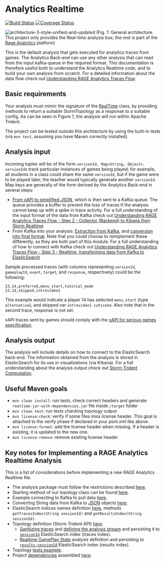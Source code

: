 # Analytics Realtime

[![Build Status](https://travis-ci.org/e-ucm/rage-analytics-realtime.svg)](https://travis-ci.org/e-ucm/rage-analytics-realtime) [![Coverage Status](https://coveralls.io/repos/e-ucm/rage-analytics-realtime/badge.svg?branch=master&service=github)](https://coveralls.io/github/e-ucm/rage-analytics-realtime?branch=master)

![architecture-3-style-unified-and-updated](https://cloud.githubusercontent.com/assets/19714314/19108724/301c3a00-8af2-11e6-9762-a53660c0594f.png)
(Fig. 1: General architecture. This project only provides the Real-time analysis box; the rest is part of the [Rage Analytics](https://github.com/e-ucm/rage-analytics) platform)

This is the default analysis that gets executed for analytics traces from games. The Analytics Back-end can use any other analysis that can read from the input kafka-queue in the required format. This documentation is therefore useful both to understand the Analytics Realtime code, and to build your own analysis from scratch. For a detailed information about the data flow check out [Understanding RAGE Analytics Traces Flow](https://github.com/e-ucm/rage-analytics/wiki/Understanding-RAGE-Analytics-Traces-Flow).

## Basic requirements

Your analysis must mimic the signature of the [RealTime](https://github.com/e-ucm/rage-analytics-realtime/blob/master/src/main/java/es/eucm/rage/realtime/Analysis.java) class, by providing methods to return a suitable StormTopology as a response to a suitable config. As can be seen in Figure 1, the analysis will run within Apache Trident.

The project can be tested outside this architecture by using the built-in tests (via `mvn test`, assuming you have Maven correctly installed).

## Analysis input

Incoming tuples will be of the form `versionId, Map<String, Object>`. `versionId`s track particular instances of games being played; for example, all students in a class could share the same `versionId`, but if the game were to be played later, the teacher would typically generate another `versionId`. Map keys are generally of the form derived by the Analytics Back-end in several steps:
* [From xAPI to simplified JSON](https://github.com/e-ucm/rage-analytics-backend/blob/master/lib/tracesConverter.js#L184), which is then sent to a Kafka queue. The queue provides a buffer to prevent the loss of traces if the analysis cannot keep up with a spike in trace activity. For a full understanding of the input format of the data from Kafka check out [Understanding RAGE Analytics Traces Flow - Step 2 - Collector (Backend) to Kibana then Storm Realtime](https://github.com/e-ucm/rage-analytics/wiki/Understanding-RAGE-Analytics-Traces-Flow#step-2---collector-backend-to-kibana-then-storm-realtime)
* From Kafka into your analysis: [Extraction from Kafka](https://github.com/e-ucm/rage-analytics-realtime/blob/master/src/main/java/es/eucm/rage/realtime/topologies/KafkaTopology.java#L52), and [conversion into final format](https://github.com/e-ucm/rage-analytics-realtime/blob/master/src/main/java/es/eucm/rage/realtime/functions/JsonToTrace.java#L42). Note that you could choose to reimplement these differently, as they are both part of this module. For a full understanding of how to connect with Kafka check out [Understanding RAGE Analytics Traces Flow - Step 3 - Realtime, transforming data from Kafka to ElasticSearch](https://github.com/e-ucm/rage-analytics/wiki/Understanding-RAGE-Analytics-Traces-Flow#step-3---realtime-transforming-data-from-kafka-to-elasticsearch)

Sample processed traces (with columns representing `versionId`, `gameplayId`, `event`, `target`, and `response`, respectively) could be the following:

    23,14,preferred,menu_start,tutorial_mode
    23,14,skipped,introvideo1
    
This example would indicate a player 14 has selected `menu_start` (type `alternative`), and skipped var `introvideo1 cutscene`. Also note that in the second trace, response is not set.

xAPI traces sent by games should comply with the [xAPI for serious games specification](https://github.com/e-ucm/xapi-seriousgames).


## Analysis output

The analysis will include details on how to connect to the ElasticSearch back-end. The information obtained from the analysis is stored in ElasticSearch for its use in visualizations (via Kibana). For a full understanding about the analysis output check out [Storm Trident Computation](https://github.com/e-ucm/rage-analytics/wiki/Understanding-RAGE-Analytics-Traces-Flow#storm-trident-computation).

## Useful Maven goals

- `mvn clean install`: run tests, check correct headers and generate `realtime-jar-with-dependencies.jar` file inside `/target` folder
- `mvn clean test`: run tests checking topology output
- `mvn license:check`: verify if some files miss license header. This goal is attached to the verify phase if declared in your pom.xml like above.
- `mvn license:format`: add the license header when missing. If a header is existing, it is updated to the new one.
- `mvn license:remove`: remove existing license header

## Key notes for Implementing a RAGE Analytics Realtime Analysis

This is a list of considerations before implementing a new RAGE Analytics Realtime file.

* The analysis package must follow the restrictions described [here](https://github.com/e-ucm/rage-analytics/wiki/Analysis-Configuration#the-analysis-package).
* Starting method of our topology class can be found [here](https://github.com/e-ucm/rage-analytics-realtime/blob/master/src/main/java/es/eucm/rage/realtime/Analysis.java#L50).
* Example connecting to Kafka to pull data [here](https://github.com/e-ucm/rage-analytics-realtime/blob/master/src/main/java/es/eucm/rage/realtime/topologies/KafkaTopology.java#L37).
* Converting String data from Kafka to [JSON](https://github.com/e-ucm/rage-analytics-realtime/blob/master/src/main/java/es/eucm/rage/realtime/functions/JsonToTrace.java) objects [here](https://github.com/e-ucm/rage-analytics-realtime/blob/master/src/main/java/es/eucm/rage/realtime/topologies/KafkaTopology.java#L48).
* ElasticSearch indices names definition [here](https://github.com/e-ucm/rage-analytics-realtime/blob/master/src/main/java/es/eucm/rage/realtime/utils/DBUtils.java#L58), methods `getTracesIndex(String sessionId)` and `getResultsIndex(String sessionId)`.
* Topology definition (Storm Trident API) [here](https://github.com/e-ucm/rage-analytics-realtime/blob/master/src/main/java/es/eucm/rage/realtime/topologies/RealtimeTopology.java#L41).
    * [Sanitizing traces](https://github.com/e-ucm/rage-analytics-realtime/blob/master/src/main/java/es/eucm/rage/realtime/states/DocumentBuilder.java#L82) and [defining the analysis stream](https://github.com/e-ucm/rage-analytics-realtime/blob/master/src/main/java/es/eucm/rage/realtime/topologies/RealtimeTopology.java#L48) and persisting it to [`sessionId`](https://github.com/e-ucm/rage-analytics-realtime/blob/master/src/main/java/es/eucm/rage/realtime/states/ESGameplayState.java#L173) ElasticSearch index (traces index).
    * [Realtime GamePlay State](https://github.com/e-ucm/rage-analytics-realtime/blob/master/src/main/java/es/eucm/rage/realtime/topologies/RealtimeTopology.java#L55) analysis definition and persisting to [`results-sessionId`](https://github.com/e-ucm/rage-analytics-realtime/blob/master/src/main/java/es/eucm/rage/realtime/states/ESGameplayState.java#L69) ElasticSearch index (results index).
* Topology [tests example](https://github.com/e-ucm/rage-analytics-realtime/blob/master/src/test/java/es/eucm/rage/realtime/RealtimeTopologyTest.java).
* Project [dependencies](https://github.com/e-ucm/rage-analytics-realtime/blob/master/pom.xml#L37) assembled [here](https://github.com/e-ucm/rage-analytics-realtime/blob/master/src/assembly/jar.xml).
